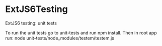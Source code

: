 # ExtJS6Testing

ExtJS6 testing: unit tests


To run the unit tests go to unit-tests and run npm install.
Then in root app run: node unit-tests/node_modules/testem/testem.js